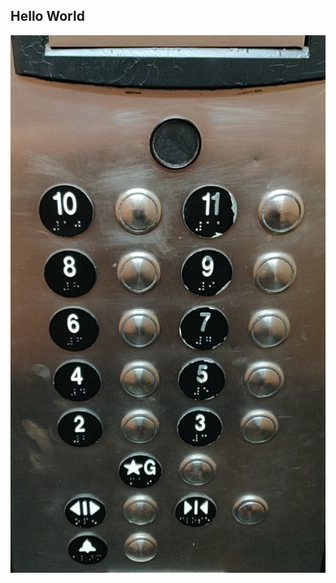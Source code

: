## Hello World
![alt text](https://github.com/BrianMichell/p1.Brian.Michell/blob/master/Interface_png.png)